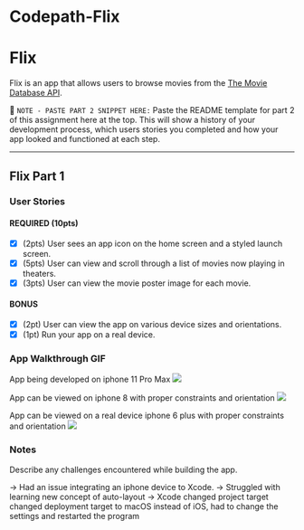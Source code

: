 # Codepath-Flix
# Flix

Flix is an app that allows users to browse movies from the [The Movie Database API](http://docs.themoviedb.apiary.io/#).

📝 `NOTE - PASTE PART 2 SNIPPET HERE:` Paste the README template for part 2 of this assignment here at the top. This will show a history of your development process, which users stories you completed and how your app looked and functioned at each step.

---

## Flix Part 1

### User Stories

#### REQUIRED (10pts)
- [x] (2pts) User sees an app icon on the home screen and a styled launch screen.
- [x] (5pts) User can view and scroll through a list of movies now playing in theaters.
- [x] (3pts) User can view the movie poster image for each movie.

#### BONUS
- [x] (2pt) User can view the app on various device sizes and orientations.
- [x] (1pt) Run your app on a real device.

### App Walkthrough GIF

App being developed on iphone 11 Pro Max
<img src="https://recordit.co/m3CLDINetV"><br>

App can be viewed on iphone 8 with proper constraints and orientation
<img src="https://recordit.co/TSWFhEKAKo"><br>

App can be viewed on a real device iphone 6 plus with proper constraints and orientation
<img src="https://recordit.co/VYZgrx7AaY"><br>

### Notes
Describe any challenges encountered while building the app.

-> Had an issue integrating an iphone device to Xcode. 
-> Struggled with learning new concept of auto-layout
-> Xcode changed project target changed deployment target to macOS instead of iOS, had to change the settings and restarted the program
